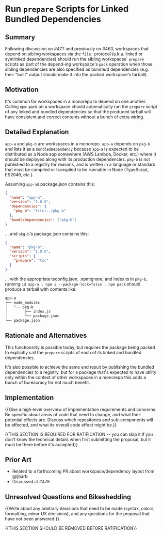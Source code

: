 # Run `prepare` Scripts for Linked Bundled Dependencies

## Summary

Following discussion on #477 and previously on #463, workspaces that depend on sibling workspaces via the `file:` protocol (a.k.a. linked or symlinked dependencies) should run the sibling workspaces' `prepare` scripts as part of the depend-_ing_ workspace's `pack` operation when those sibling dependencies are also specified as bundle/d dependencies (e.g. their "built" output should make it into the packed workspace's tarball).

## Motivation

It's common for workspaces in a monorepo to depend on one another. Calling `npm pack` on a workspace should automatically run the `prepare` script of any linked and bundled dependencies so that the produced tarball will have consistent and correct contents without a bunch of extra wiring.

## Detailed Explanation

`app-a` and `pkg-b` are workspaces in a monorepo. `app-a` depends on `pkg-b` and lists it as a `bundledDependency` because `app-a` is expected to be distributed as a Node app somewhere (AWS Lambda, Docker, etc.) where it should be deployed along with its production dependencies. `pkg-b` is not published to a registry for reasons, and is written in a language or standard that must be compiled or transpiled to be runnable in Node (TypeScript, ES2049, etc.).

Assuming `app-a`s package.json contains this:

```json
{
  "name": "app-a",
  "version": "1.0.0",
  "dependencies": {
    "pkg-b": "file:../pkg-b"
  },
  "bundleDependencies": ["pkg-b"]
}
```

… and `pkg-b`'s package.json contains this:

```json
{
  "name": "pkg-b",
  "version": "1.0.0",
  "scripts": {
    "prepare": "tsc"
  }
}
```

… with the appropriate tsconfig.json, .npmignore, and index.ts in `pkg-b`, running `cd app-a ; npm i --package-lock=false ; npm pack` should produce a tarball with contents like:

```sh
app-a
├── node_modules
│   └── pkg-b
│        ├── index.js
│        └── package.json
└── package.json
```

## Rationale and Alternatives

This functionality is possible today, but requires the package being packed to explicitly call the `prepare` scripts of each of its linked and bundled dependencies.

It's also possible to achieve the same end result by publishing the bundled dependencies to a registry, but for a package that's expected to have utility only within the context of other workspaces in a monorepo this adds a bunch of bureacracy for not much benefit.

## Implementation

{{Give a high-level overview of implementation requirements and concerns. Be specific about areas of code that need to change, and what their potential effects are. Discuss which repositories and sub-components will be affected, and what its overall code effect might be.}}

{{THIS SECTION IS REQUIRED FOR RATIFICATION -- you can skip it if you don't know the technical details when first submitting the proposal, but it must be there before it's accepted}}

## Prior Art

- Related to a forthcoming PR about workspace/dependency layout from @ljharb
- Discussed at #478

## Unresolved Questions and Bikeshedding

{{Write about any arbitrary decisions that need to be made (syntax, colors, formatting, minor UX decisions), and any questions for the proposal that have not been answered.}}

{{THIS SECTION SHOULD BE REMOVED BEFORE RATIFICATION}}
